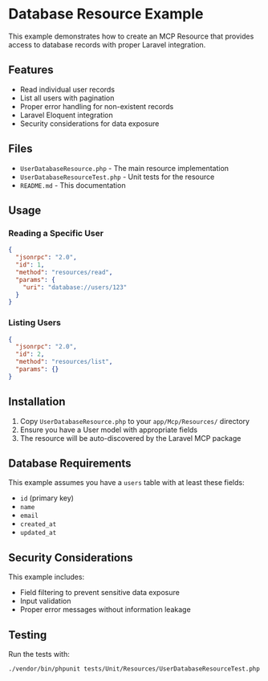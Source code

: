 # Database Resource Example

This example demonstrates how to create an MCP Resource that provides access to database records with proper Laravel integration.

## Features

- Read individual user records
- List all users with pagination
- Proper error handling for non-existent records
- Laravel Eloquent integration
- Security considerations for data exposure

## Files

- `UserDatabaseResource.php` - The main resource implementation
- `UserDatabaseResourceTest.php` - Unit tests for the resource
- `README.md` - This documentation

## Usage

### Reading a Specific User

```json
{
  "jsonrpc": "2.0",
  "id": 1,
  "method": "resources/read",
  "params": {
    "uri": "database://users/123"
  }
}
```

### Listing Users

```json
{
  "jsonrpc": "2.0",
  "id": 2,
  "method": "resources/list",
  "params": {}
}
```

## Installation

1. Copy `UserDatabaseResource.php` to your `app/Mcp/Resources/` directory
2. Ensure you have a User model with appropriate fields
3. The resource will be auto-discovered by the Laravel MCP package

## Database Requirements

This example assumes you have a `users` table with at least these fields:
- `id` (primary key)
- `name`
- `email`
- `created_at`
- `updated_at`

## Security Considerations

This example includes:
- Field filtering to prevent sensitive data exposure
- Input validation
- Proper error messages without information leakage

## Testing

Run the tests with:

```bash
./vendor/bin/phpunit tests/Unit/Resources/UserDatabaseResourceTest.php
```